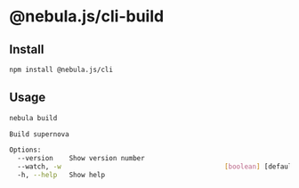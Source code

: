 # @nebula.js/cli-build

## Install

```sh
npm install @nebula.js/cli
```

## Usage

```sh
nebula build

Build supernova

Options:
  --version    Show version number                                     [boolean]
  --watch, -w                                         [boolean] [default: false]
  -h, --help   Show help                                               [boolean]
```
